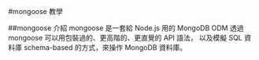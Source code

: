 #mongoose 教學

##mongoose 介紹
mongoose 是一套給 Node.js 用的 MongoDB ODM
透過 mongoose 可以用包裝過的、更高階的、更直覺的 API 語法，
以及模擬 SQL 資料庫 schema-based 的方式，來操作 MongoDB 資料庫。

